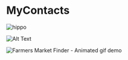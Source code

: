 # MyContacts

![hippo](https://im2.ezgif.com/tmp/ezgif-2-1c2f96ed99.gif)

![Alt Text](https://im2.ezgif.com/tmp/ezgif-2-1c2f96ed99.gif)

![Farmers Market Finder - Animated gif demo](demo/demo.gif)

